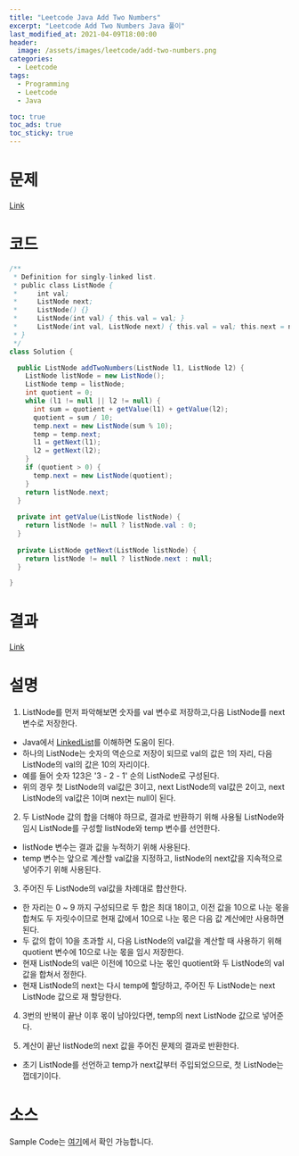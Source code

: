 ```yaml
---
title: "Leetcode Java Add Two Numbers"
excerpt: "Leetcode Add Two Numbers Java 풀이"
last_modified_at: 2021-04-09T18:00:00
header:
  image: /assets/images/leetcode/add-two-numbers.png
categories:
  - Leetcode
tags:
  - Programming
  - Leetcode
  - Java

toc: true
toc_ads: true
toc_sticky: true
---
```

# 문제
[Link](https://leetcode.com/problems/add-two-numbers/)

# 코드
```java
/**
 * Definition for singly-linked list.
 * public class ListNode {
 *     int val;
 *     ListNode next;
 *     ListNode() {}
 *     ListNode(int val) { this.val = val; }
 *     ListNode(int val, ListNode next) { this.val = val; this.next = next; }
 * }
 */
class Solution {

  public ListNode addTwoNumbers(ListNode l1, ListNode l2) {
    ListNode listNode = new ListNode();
    ListNode temp = listNode;
    int quotient = 0;
    while (l1 != null || l2 != null) {
      int sum = quotient + getValue(l1) + getValue(l2);
      quotient = sum / 10;
      temp.next = new ListNode(sum % 10);
      temp = temp.next;
      l1 = getNext(l1);
      l2 = getNext(l2);
    }
    if (quotient > 0) {
      temp.next = new ListNode(quotient);
    }
    return listNode.next;
  }
  
  private int getValue(ListNode listNode) {
    return listNode != null ? listNode.val : 0;
  }
  
  private ListNode getNext(ListNode listNode) {
    return listNode != null ? listNode.next : null;
  }

}
```

# 결과
[Link](https://leetcode.com/submissions/detail/478103072/)

# 설명
1. ListNode를 먼저 파악해보면 숫자를 val 변수로 저장하고,다음 ListNode를 next 변수로 저장한다.
  - Java에서 [LinkedList](https://docs.oracle.com/javase/8/docs/api/java/util/LinkedList.html)를 이해하면 도움이 된다.
  - 하나의 ListNode는 숫자의 역순으로 저장이 되므로 val의 값은 1의 자리, 다음 ListNode의 val의 값은 10의 자리이다.
  - 예를 들어 숫자 123은 '3 - 2 - 1' 순의 ListNode로 구성된다.
  - 위의 경우 첫 ListNode의 val값은 3이고, next ListNode의 val값은 2이고, next ListNode의 val값은 1이며 next는 null이 된다.

2. 두 ListNode 값의 합을 더해야 하므로, 결과로 반환하기 위해 사용될 ListNode와 임시 ListNode를 구성할 listNode와 temp 변수를 선언한다.
  - listNode 변수는 결과 값을 누적하기 위해 사용된다.
  - temp 변수는 앞으로 계산할 val값을 지정하고, listNode의 next값을 지속적으로 넣어주기 위해 사용된다.

3. 주어진 두 ListNode의 val값을 차례대로 합산한다.
  - 한 자리는 0 ~ 9 까지 구성되므로 두 합은 최대 18이고, 이전 값을 10으로 나눈 몫을 합쳐도 두 자릿수이므로 현재 값에서 10으로 나눈 몫은 다음 값 계산에만 사용하면 된다.
  - 두 값의 합이 10을 초과할 시, 다음 ListNode의 val값을 계산할 때 사용하기 위해 quotient 변수에 10으로 나눈 몫을 임시 저장한다.
  - 현재 ListNode의 val은 이전에 10으로 나눈 몫인 quotient와 두 ListNode의 val값을 합쳐서 정한다.
  - 현재 ListNode의 next는 다시 temp에 할당하고, 주어진 두 ListNode는 next ListNode 값으로 재 할당한다.

4. 3번의 반복이 끝난 이후 몫이 남아있다면, temp의 next ListNode 값으로 넣어준다.

5. 계산이 끝난 listNode의 next 값을 주어진 문제의 결과로 반환한다.
  - 초기 ListNode를 선언하고 temp가 next값부터 주입되었으므로, 첫 ListNode는 껍데기이다.

# 소스
Sample Code는 [여기](https://github.com/GracefulSoul/leetcode/blob/master/src/main/java/gracefulsoul/problems/TwoSum.java)에서 확인 가능합니다.